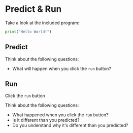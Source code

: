 # Predict & Run

Take a look at the included program:

```py
print("Hello World!")
```

## Predict

Think about the following questions:

- What will happen when you click the `run` button?

## Run

Click the `run` button

Think about the following questions:

- What happened when you click the `run` button?
- Is it different than you predicted?
- Do you understand why it's different than you predicted?
